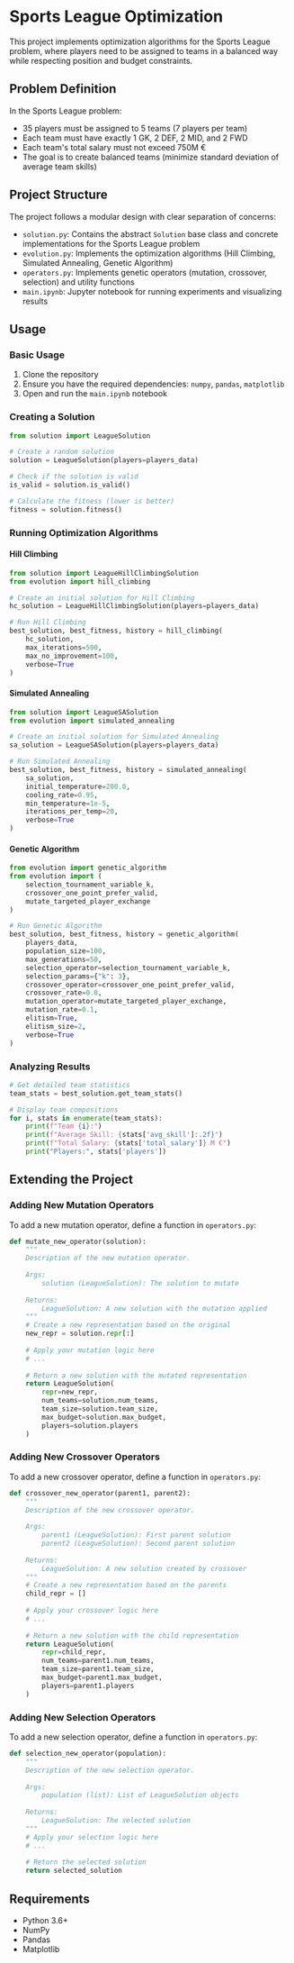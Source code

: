 # Sports League Optimization

This project implements optimization algorithms for the Sports League problem, where players need to be assigned to teams in a balanced way while respecting position and budget constraints.

## Problem Definition

In the Sports League problem:
- 35 players must be assigned to 5 teams (7 players per team)
- Each team must have exactly 1 GK, 2 DEF, 2 MID, and 2 FWD
- Each team's total salary must not exceed 750M €
- The goal is to create balanced teams (minimize standard deviation of average team skills)

## Project Structure

The project follows a modular design with clear separation of concerns:

- `solution.py`: Contains the abstract `Solution` base class and concrete implementations for the Sports League problem
- `evolution.py`: Implements the optimization algorithms (Hill Climbing, Simulated Annealing, Genetic Algorithm)
- `operators.py`: Implements genetic operators (mutation, crossover, selection) and utility functions
- `main.ipynb`: Jupyter notebook for running experiments and visualizing results

## Usage

### Basic Usage

1. Clone the repository
2. Ensure you have the required dependencies: `numpy`, `pandas`, `matplotlib`
3. Open and run the `main.ipynb` notebook

### Creating a Solution

```python
from solution import LeagueSolution

# Create a random solution
solution = LeagueSolution(players=players_data)

# Check if the solution is valid
is_valid = solution.is_valid()

# Calculate the fitness (lower is better)
fitness = solution.fitness()
```

### Running Optimization Algorithms

#### Hill Climbing

```python
from solution import LeagueHillClimbingSolution
from evolution import hill_climbing

# Create an initial solution for Hill Climbing
hc_solution = LeagueHillClimbingSolution(players=players_data)

# Run Hill Climbing
best_solution, best_fitness, history = hill_climbing(
    hc_solution,
    max_iterations=500,
    max_no_improvement=100,
    verbose=True
)
```

#### Simulated Annealing

```python
from solution import LeagueSASolution
from evolution import simulated_annealing

# Create an initial solution for Simulated Annealing
sa_solution = LeagueSASolution(players=players_data)

# Run Simulated Annealing
best_solution, best_fitness, history = simulated_annealing(
    sa_solution,
    initial_temperature=200.0,
    cooling_rate=0.95,
    min_temperature=1e-5,
    iterations_per_temp=20,
    verbose=True
)
```

#### Genetic Algorithm

```python
from evolution import genetic_algorithm
from evolution import (
    selection_tournament_variable_k,
    crossover_one_point_prefer_valid,
    mutate_targeted_player_exchange
)

# Run Genetic Algorithm
best_solution, best_fitness, history = genetic_algorithm(
    players_data,
    population_size=100,
    max_generations=50,
    selection_operator=selection_tournament_variable_k,
    selection_params={"k": 3},
    crossover_operator=crossover_one_point_prefer_valid,
    crossover_rate=0.8,
    mutation_operator=mutate_targeted_player_exchange,
    mutation_rate=0.1,
    elitism=True,
    elitism_size=2,
    verbose=True
)
```

### Analyzing Results

```python
# Get detailed team statistics
team_stats = best_solution.get_team_stats()

# Display team compositions
for i, stats in enumerate(team_stats):
    print(f"Team {i}:")
    print(f"Average Skill: {stats['avg_skill']:.2f}")
    print(f"Total Salary: {stats['total_salary']} M €")
    print("Players:", stats['players'])
```

## Extending the Project

### Adding New Mutation Operators

To add a new mutation operator, define a function in `operators.py`:

```python
def mutate_new_operator(solution):
    """
    Description of the new mutation operator.
    
    Args:
        solution (LeagueSolution): The solution to mutate
        
    Returns:
        LeagueSolution: A new solution with the mutation applied
    """
    # Create a new representation based on the original
    new_repr = solution.repr[:]
    
    # Apply your mutation logic here
    # ...
    
    # Return a new solution with the mutated representation
    return LeagueSolution(
        repr=new_repr,
        num_teams=solution.num_teams,
        team_size=solution.team_size,
        max_budget=solution.max_budget,
        players=solution.players
    )
```

### Adding New Crossover Operators

To add a new crossover operator, define a function in `operators.py`:

```python
def crossover_new_operator(parent1, parent2):
    """
    Description of the new crossover operator.
    
    Args:
        parent1 (LeagueSolution): First parent solution
        parent2 (LeagueSolution): Second parent solution
        
    Returns:
        LeagueSolution: A new solution created by crossover
    """
    # Create a new representation based on the parents
    child_repr = []
    
    # Apply your crossover logic here
    # ...
    
    # Return a new solution with the child representation
    return LeagueSolution(
        repr=child_repr,
        num_teams=parent1.num_teams,
        team_size=parent1.team_size,
        max_budget=parent1.max_budget,
        players=parent1.players
    )
```

### Adding New Selection Operators

To add a new selection operator, define a function in `operators.py`:

```python
def selection_new_operator(population):
    """
    Description of the new selection operator.
    
    Args:
        population (list): List of LeagueSolution objects
        
    Returns:
        LeagueSolution: The selected solution
    """
    # Apply your selection logic here
    # ...
    
    # Return the selected solution
    return selected_solution
```

## Requirements

- Python 3.6+
- NumPy
- Pandas
- Matplotlib
